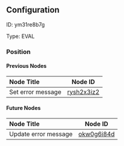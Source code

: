 # <nil>
## Configuration
ID:  ym31re8b7g

Type: EVAL 








### Position

#### Previous Nodes
| Node Title | Node ID |
| :------------- | ------------ |
| Set error message | [rysh2x3iz2](./rysh2x3iz2.md) | 
 
 #### Future Nodes
| Node Title | Node ID |
| :------------- | ------------ |
| Update error message |[okw0g6i84d](./okw0g6i84d.md) | 